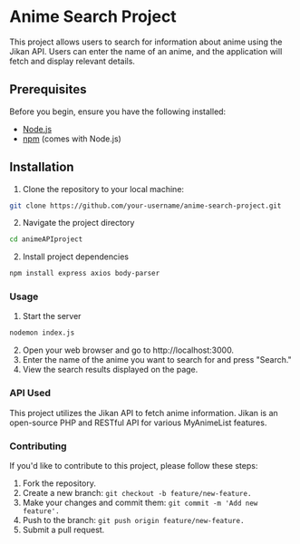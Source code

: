 # Anime Search Project

This project allows users to search for information about anime using the Jikan API. Users can enter the name of an anime, and the application will fetch and display relevant details.

## Prerequisites

Before you begin, ensure you have the following installed:

- [Node.js](https://nodejs.org/)
- [npm](https://www.npmjs.com/) (comes with Node.js)

## Installation

1. Clone the repository to your local machine:

```bash
git clone https://github.com/your-username/anime-search-project.git
```
2. Navigate the project directory
```bash
cd animeAPIproject
```
2. Install project dependencies
```bash
npm install express axios body-parser
```

### Usage
1. Start the server
```bash
nodemon index.js
```
2. Open your web browser and go to http://localhost:3000.
3. Enter the name of the anime you want to search for and press "Search."
4. View the search results displayed on the page.

### API Used
This project utilizes the Jikan API to fetch anime information. Jikan is an open-source PHP and RESTful API for various MyAnimeList features.

### Contributing
If you'd like to contribute to this project, please follow these steps:
1. Fork the repository.
2. Create a new branch: ``` git checkout -b feature/new-feature. ```
3. Make your changes and commit them: ``` git commit -m 'Add new feature'. ```
4. Push to the branch: ``` git push origin feature/new-feature. ```
5. Submit a pull request.


